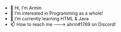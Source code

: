 - 👋 Hi, I’m Armin
- 👀 I’m interested in Programming as a whole!
- 🌱 I’m currently learning HTML & Java
- 📫 How to reach me ---> ahrm#1769 on Discord!

<!---
Valckyz/Valckyz is a ✨ special ✨ repository because its `README.md` (this file) appears on your GitHub profile.
You can click the Preview link to take a look at your changes.
--->
